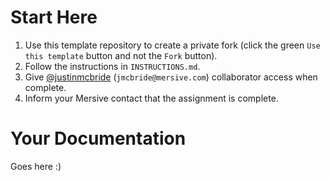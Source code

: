 # Start Here

1. Use this template repository to create a private fork (click the green `Use this template` button and not the `Fork` button).
1. Follow the instructions in `INSTRUCTIONS.md`.
1. Give [@justinmcbride](https://github.com/justinmcbride) (`jmcbride@mersive.com`) collaborator access when complete.
1. Inform your Mersive contact that the assignment is complete.

# Your Documentation

Goes here :)
